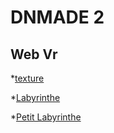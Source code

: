 # DNMADE 2

## Web Vr



*[texture](./VR.html)

*[Labyrinthe](./Labyrinthe.html)

*[Petit Labyrinthe](./Labyrinthe_small.html)



